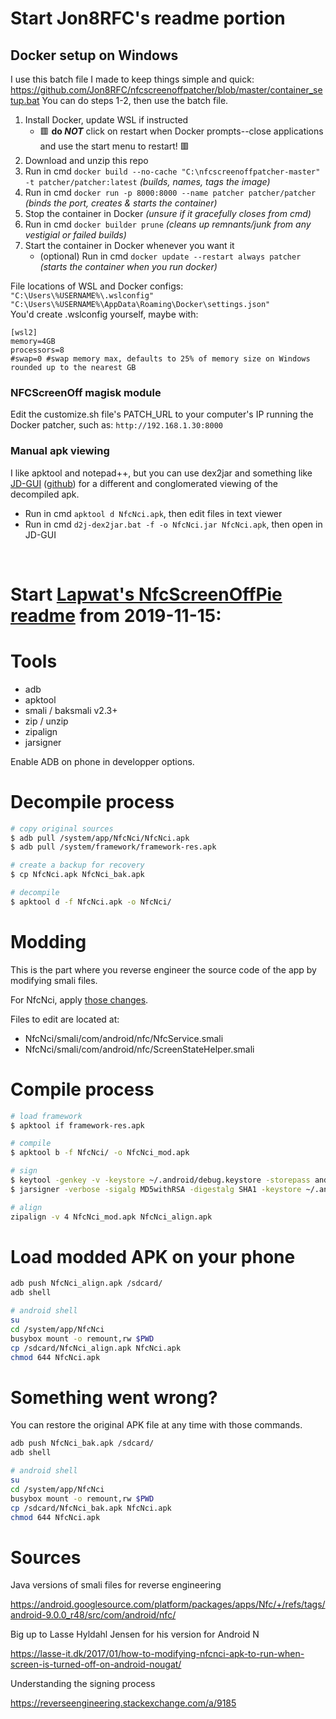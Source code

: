 # Start Jon8RFC's readme portion
## Docker setup on Windows
I use this batch file I made to keep things simple and quick:  
https://github.com/Jon8RFC/nfcscreenoffpatcher/blob/master/container_setup.bat
You can do steps 1-2, then use the batch file.

1. Install Docker, update WSL if instructed
   * 🟥 **do _NOT_** click on restart when Docker prompts--close applications and use the start menu to restart! 🟥
2. Download and unzip this repo
3. Run in cmd ```docker build --no-cache "C:\nfcscreenoffpatcher-master" -t patcher/patcher:latest``` _(builds, names, tags the image)_
4. Run in cmd ```docker run -p 8000:8000 --name patcher patcher/patcher``` _(binds the port, creates & starts the container)_
5. Stop the container in Docker _(unsure if it gracefully closes from cmd)_
6. Run in cmd ```docker builder prune``` _(cleans up remnants/junk from any vestigial or failed builds)_
7. Start the container in Docker whenever you want it
   * (optional) Run in cmd ```docker update --restart always patcher``` _(starts the container when you run docker)_  

File locations of WSL and Docker configs:  
```"C:\Users\%USERNAME%\.wslconfig"```  
```"C:\Users\%USERNAME%\AppData\Roaming\Docker\settings.json"```  
You'd create .wslconfig yourself, maybe with:  
```
[wsl2]
memory=4GB
processors=8
#swap=0 #swap memory max, defaults to 25% of memory size on Windows rounded up to the nearest GB
```
### NFCScreenOff magisk module
Edit the customize.sh file's PATCH_URL to your computer's IP running the Docker patcher, such as: ```http://192.168.1.30:8000```

### Manual apk viewing
I like apktool and notepad++, but you can use dex2jar and something like [JD-GUI](http://java-decompiler.github.io/) ([github](https://github.com/java-decompiler/jd-gui)) for a different and conglomerated viewing of the decompiled apk.  
* Run in cmd ```apktool d NfcNci.apk```, then edit files in text viewer  
* Run in cmd ```d2j-dex2jar.bat -f -o NfcNci.jar NfcNci.apk```, then open in JD-GUI  

⠀⠀
⠀⠀
⠀⠀
# Start [Lapwat's NfcScreenOffPie readme](https://github.com/lapwat/NfcScreenOffPie/) from 2019-11-15:
# Tools
- adb
- apktool
- smali / baksmali v2.3+
- zip / unzip
- zipalign
- jarsigner

Enable ADB on phone in developper options.

# Decompile process

```sh
# copy original sources
$ adb pull /system/app/NfcNci/NfcNci.apk
$ adb pull /system/framework/framework-res.apk

# create a backup for recovery
$ cp NfcNci.apk NfcNci_bak.apk

# decompile
$ apktool d -f NfcNci.apk -o NfcNci/
```
# Modding

This is the part where you reverse engineer the source code of the app by modifying smali files.

For NfcNci, apply [those changes](https://github.com/lapwat/NfcScreenOffPie/commit/42df7a757535490f6219ded761f42e0120031033).

Files to edit are located at:
- NfcNci/smali/com/android/nfc/NfcService.smali
- NfcNci/smali/com/android/nfc/ScreenStateHelper.smali


# Compile process

```sh
# load framework
$ apktool if framework-res.apk

# compile
$ apktool b -f NfcNci/ -o NfcNci_mod.apk

# sign
$ keytool -genkey -v -keystore ~/.android/debug.keystore -storepass android -alias androiddebugkey -keypass android -keyalg RSA -keysize 2048 -validity 10000
$ jarsigner -verbose -sigalg MD5withRSA -digestalg SHA1 -keystore ~/.android/debug.keystore -storepass android NfcNci_mod.apk androiddebugkey

# align
zipalign -v 4 NfcNci_mod.apk NfcNci_align.apk
```

# Load modded APK on your phone

```sh
adb push NfcNci_align.apk /sdcard/
adb shell

# android shell
su
cd /system/app/NfcNci
busybox mount -o remount,rw $PWD
cp /sdcard/NfcNci_align.apk NfcNci.apk
chmod 644 NfcNci.apk
```

# Something went wrong?

You can restore the original APK file at any time with those commands.

```sh
adb push NfcNci_bak.apk /sdcard/
adb shell

# android shell
su
cd /system/app/NfcNci
busybox mount -o remount,rw $PWD
cp /sdcard/NfcNci_bak.apk NfcNci.apk
chmod 644 NfcNci.apk
```

# Sources

Java versions of smali files for reverse engineering

https://android.googlesource.com/platform/packages/apps/Nfc/+/refs/tags/android-9.0.0_r48/src/com/android/nfc/

Big up to Lasse Hyldahl Jensen for his version for Android N

https://lasse-it.dk/2017/01/how-to-modifying-nfcnci-apk-to-run-when-screen-is-turned-off-on-android-nougat/

Understanding the signing process

https://reverseengineering.stackexchange.com/a/9185
